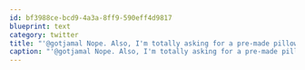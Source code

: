 ```yaml
---
id: bf3988ce-bcd9-4a3a-8ff9-590eff4d9817
blueprint: text
category: twitter
title: "'@gotjamal Nope. Also, I'm totally asking for a pre-made pillow fort the next time I check in to the Hyatt."
caption: "'@gotjamal Nope. Also, I'm totally asking for a pre-made pillow fort the next time I check in to the Hyatt."
---
```

